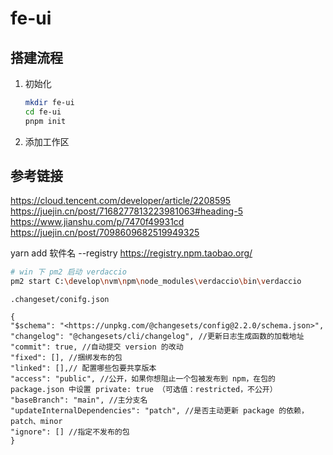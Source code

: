 # fe-ui

## 搭建流程

1. 初始化

   ```bash
   mkdir fe-ui
   cd fe-ui
   pnpm init
   ```

2. 添加工作区

## 参考链接

https://cloud.tencent.com/developer/article/2208595
https://juejin.cn/post/7168277813223981063#heading-5
https://www.jianshu.com/p/7470f49931cd
https://juejin.cn/post/7098609682519949325

yarn add 软件名 --registry https://registry.npm.taobao.org/

```bash
# win 下 pm2 启动 verdaccio
pm2 start C:\develop\nvm\npm\node_modules\verdaccio\bin\verdaccio
```

`.changeset/conifg.json`

```json:title
{
"$schema": "<https://unpkg.com/@changesets/config@2.2.0/schema.json>",
"changelog": "@changesets/cli/changelog", //更新日志生成函数的加载地址
"commit": true, //自动提交 version 的改动
"fixed": [], //捆绑发布的包
"linked": [],// 配置哪些包要共享版本
"access": "public", //公开，如果你想阻止一个包被发布到 npm，在包的 package.json 中设置 private: true （可选值：restricted，不公开）
"baseBranch": "main", //主分支名
"updateInternalDependencies": "patch", //是否主动更新 package 的依赖，patch、minor
"ignore": [] //指定不发布的包
}

```

```

```
